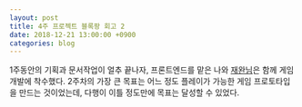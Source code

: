 ```yaml
---
layout: post
title: 4주 프로젝트 블록팡 회고 2
date: 2018-12-21 13:00:00 +0900
categories: blog
---
```


1주동안의 기획과 문서작업이 얼추 끝나자, 프론트엔드를 맡은 나와 [재완님](https://github.com/lastrites2018)은 함께 게임 개발에 착수했다. 2주차의 가장 큰 목표는 어느 정도 플레이가 가능한 게임 프로토타입을 만드는 것이었는데, 다행이 이틀 정도만에 목표는 달성할 수 있었다.